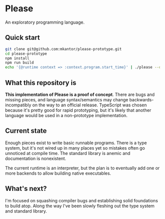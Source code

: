# Please

An exploratory programming language.

## Quick start

```sh
git clone git@github.com:mkantor/please-prototype.git
cd please-prototype
npm install
npm run build
echo '{@runtime context => :context.program.start_time}' | ./please --output-format=json
```

## What this repository is

**This implementation of Please is a proof of concept**. There are bugs and missing pieces, and
language syntax/semantics may change backwards-incompatibly on the way to an official release.
TypeScript was chosen because it's pretty good for rapid prototyping, but it's likely that another
language would be used in a non-prototype implementation.

## Current state

Enough pieces exist to write basic runnable programs. There is a type system, but it's not wired up
in many places yet so mistakes often go unnoticed at compile time. The standard library is anemic
and documentation is nonexistent.

The current runtime is an interpreter, but the plan is to eventually add one or more backends to
allow building native executables.

## What's next?

I'm focused on squashing compiler bugs and establishing solid foundations to build atop. Along the
way I've been slowly fleshing out the type system and standard library.
